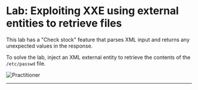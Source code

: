 # Lab: Exploiting XXE using external entities to retrieve files

This lab has a "Check stock" feature that parses XML input and returns any unexpected values in the response.

To solve the lab, inject an XML external entity to retrieve the contents of the `/etc/passwd` file.

![Practitioner](https://img.shields.io/badge/level-Apprentice-green) 

---
